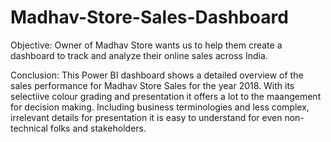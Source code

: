 # Madhav-Store-Sales-Dashboard

Objective:
  Owner of Madhav Store wants us to help them create a dashboard to track and analyze their online sales across India. 

Conclusion:
This Power BI dashboard shows a detailed overview of the sales performance for Madhav Store Sales for the year 2018. With its selectiive colour grading 
and presentation it offers a lot to the maangement for decision making. Including business terminologies and less complex, irrelevant details for presentation
it is easy to understand for even non-technical folks and stakeholders.

